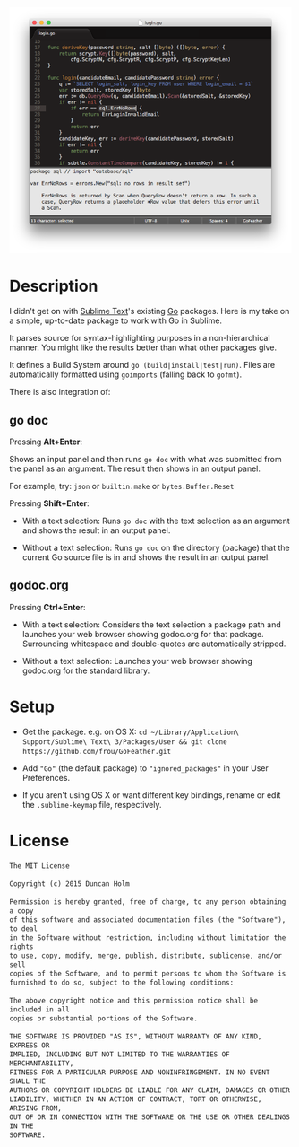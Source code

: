 ![shot]

# Description

I didn't get on with [Sublime Text]'s existing [Go] packages. Here is my take
on a simple, up-to-date package to work with Go in Sublime.

It parses source for syntax-highlighting purposes in a non-hierarchical manner.
You might like the results better than what other packages give.

It defines a Build System around `go (build|install|test|run)`. Files are
automatically formatted using `goimports` (falling back to `gofmt`).

There is also integration of:

## go doc

Pressing __Alt+Enter__:

Shows an input panel and then runs `go doc` with what was submitted from the
panel as an argument. The result then shows in an output panel.

For example, try: `json` or `builtin.make` or `bytes.Buffer.Reset`

Pressing __Shift+Enter__:

* With a text selection: Runs `go doc` with the text selection as an argument
and shows the result in an output panel.

* Without a text selection: Runs `go doc` on the directory (package) that the
current Go source file is in and shows the result in an output panel.

## godoc.org

Pressing __Ctrl+Enter__:

* With a text selection: Considers the text selection a package path and
launches your web browser showing godoc.org for that package. Surrounding
whitespace and double-quotes are automatically stripped.

* Without a text selection: Launches your web browser showing godoc.org for the
standard library.

# Setup

* Get the package. e.g. on OS X:
`cd ~/Library/Application\ Support/Sublime\ Text\ 3/Packages/User &&
git clone https://github.com/frou/GoFeather.git`

* Add `"Go"` (the default package) to `"ignored_packages"` in your User
Preferences.

* If you aren't using OS X or want different key bindings, rename or edit the
`.sublime-keymap` file, respectively.

# License

```text
The MIT License

Copyright (c) 2015 Duncan Holm

Permission is hereby granted, free of charge, to any person obtaining a copy
of this software and associated documentation files (the "Software"), to deal
in the Software without restriction, including without limitation the rights
to use, copy, modify, merge, publish, distribute, sublicense, and/or sell
copies of the Software, and to permit persons to whom the Software is
furnished to do so, subject to the following conditions:

The above copyright notice and this permission notice shall be included in all
copies or substantial portions of the Software.

THE SOFTWARE IS PROVIDED "AS IS", WITHOUT WARRANTY OF ANY KIND, EXPRESS OR
IMPLIED, INCLUDING BUT NOT LIMITED TO THE WARRANTIES OF MERCHANTABILITY,
FITNESS FOR A PARTICULAR PURPOSE AND NONINFRINGEMENT. IN NO EVENT SHALL THE
AUTHORS OR COPYRIGHT HOLDERS BE LIABLE FOR ANY CLAIM, DAMAGES OR OTHER
LIABILITY, WHETHER IN AN ACTION OF CONTRACT, TORT OR OTHERWISE, ARISING FROM,
OUT OF OR IN CONNECTION WITH THE SOFTWARE OR THE USE OR OTHER DEALINGS IN THE
SOFTWARE.
```

[shot]: https://raw.githubusercontent.com/frou/GoFeather/master/screenshot.png
[sublime text]: https://www.sublimetext.com/
[go]: https://www.golang.org/

